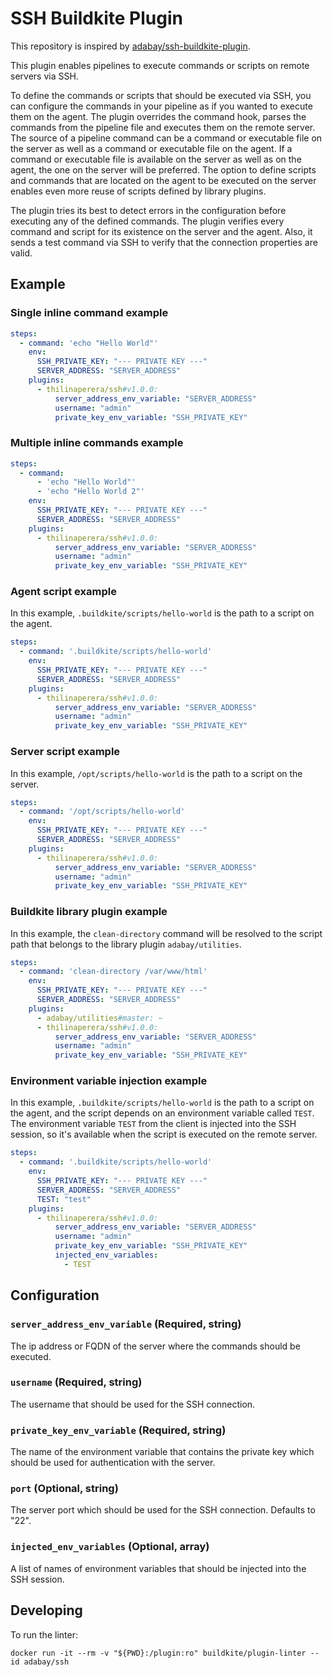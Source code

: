# SSH Buildkite Plugin

This repository is inspired by [adabay/ssh-buildkite-plugin](https://github.com/adabay/ssh-buildkite-plugin).

This plugin enables pipelines to execute commands or scripts on remote servers via SSH.

To define the commands or scripts that should be executed via SSH, you can configure the commands in your pipeline as if you wanted to execute them on the agent.
The plugin overrides the command hook, parses the commands from the pipeline file and executes them on the remote server.
The source of a pipeline command can be a command or executable file on the server as well as a command or executable file on the agent.
If a command or executable file is available on the server as well as on the agent, the one on the server will be preferred.
The option to define scripts and commands that are located on the agent to be executed on the server enables even more reuse of scripts defined by library plugins.

The plugin tries its best to detect errors in the configuration before executing any of the defined commands. 
The plugin verifies every command and script for its existence on the server and the agent.
Also, it sends a test command via SSH to verify that the connection properties are valid.

## Example

### Single inline command example

```yml
steps:
  - command: 'echo "Hello World"'
    env:
      SSH_PRIVATE_KEY: "--- PRIVATE KEY ---"
      SERVER_ADDRESS: "SERVER_ADDRESS"
    plugins:
      - thilinaperera/ssh#v1.0.0:
          server_address_env_variable: "SERVER_ADDRESS"
          username: "admin"
          private_key_env_variable: "SSH_PRIVATE_KEY"
```

### Multiple inline commands example

```yml
steps:
  - command:
      - 'echo "Hello World"'
      - 'echo "Hello World 2"'
    env:
      SSH_PRIVATE_KEY: "--- PRIVATE KEY ---"
      SERVER_ADDRESS: "SERVER_ADDRESS"
    plugins:
      - thilinaperera/ssh#v1.0.0:
          server_address_env_variable: "SERVER_ADDRESS"
          username: "admin"
          private_key_env_variable: "SSH_PRIVATE_KEY"
```

### Agent script example

In this example, `.buildkite/scripts/hello-world` is the path to a script on the agent.

```yml
steps:
  - command: '.buildkite/scripts/hello-world'
    env:
      SSH_PRIVATE_KEY: "--- PRIVATE KEY ---"
      SERVER_ADDRESS: "SERVER_ADDRESS"
    plugins:
      - thilinaperera/ssh#v1.0.0:
          server_address_env_variable: "SERVER_ADDRESS"
          username: "admin"
          private_key_env_variable: "SSH_PRIVATE_KEY"
```

### Server script example

In this example, `/opt/scripts/hello-world` is the path to a script on the server.

```yml
steps:
  - command: '/opt/scripts/hello-world'
    env:
      SSH_PRIVATE_KEY: "--- PRIVATE KEY ---"
      SERVER_ADDRESS: "SERVER_ADDRESS"
    plugins:
      - thilinaperera/ssh#v1.0.0:
          server_address_env_variable: "SERVER_ADDRESS"
          username: "admin"
          private_key_env_variable: "SSH_PRIVATE_KEY"
```

### Buildkite library plugin example

In this example, the `clean-directory` command will be resolved to the script path that belongs to the library plugin `adabay/utilities`.

```yml
steps:
  - command: 'clean-directory /var/www/html'
    env:
      SSH_PRIVATE_KEY: "--- PRIVATE KEY ---"
      SERVER_ADDRESS: "SERVER_ADDRESS"
    plugins:
      - adabay/utilities#master: ~
      - thilinaperera/ssh#v1.0.0:
          server_address_env_variable: "SERVER_ADDRESS"
          username: "admin"
          private_key_env_variable: "SSH_PRIVATE_KEY"
```

### Environment variable injection example

In this example, `.buildkite/scripts/hello-world` is the path to a script on the agent, and the script depends on an environment variable called `TEST`.
The environment variable `TEST` from the client is injected into the SSH session, so it's available when the script is executed on the remote server.

```yml
steps:
  - command: '.buildkite/scripts/hello-world'
    env:
      SSH_PRIVATE_KEY: "--- PRIVATE KEY ---"
      SERVER_ADDRESS: "SERVER_ADDRESS"
      TEST: "test"
    plugins:
      - thilinaperera/ssh#v1.0.0:
          server_address_env_variable: "SERVER_ADDRESS"
          username: "admin"
          private_key_env_variable: "SSH_PRIVATE_KEY"
          injected_env_variables:
            - TEST
```

## Configuration

### `server_address_env_variable` (Required, string)

The ip address or FQDN of the server where the commands should be executed.

### `username` (Required, string)

The username that should be used for the SSH connection.

### `private_key_env_variable` (Required, string)

The name of the environment variable that contains the private key which should be used for authentication with the server.

### `port` (Optional, string)

The server port which should be used for the SSH connection. Defaults to "22".

### `injected_env_variables` (Optional, array)

A list of names of environment variables that should be injected into the SSH session.

## Developing

To run the linter:

```shell
docker run -it --rm -v "${PWD}:/plugin:ro" buildkite/plugin-linter --id adabay/ssh
```
